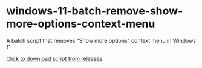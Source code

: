 # windows-11-batch-remove-show-more-options-context-menu
A batch script that removes "Show more options" context menu in Windows 11

[Click to download script from releases](https://github.com/cfy8001/windows-11-batch-remove-show-more-options-context-menu/releases/download/w11/showmoreoptions.bat)
